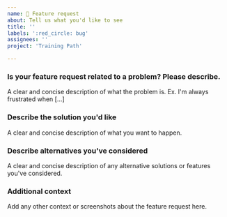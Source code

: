 ```yaml
---
name: 👋 Feature request
about: Tell us what you'd like to see
title: ''
labels: ':red_circle: bug'
assignees: ''
project: 'Training Path'

---
```


### Is your feature request related to a problem? Please describe.

A clear and concise description of what the problem is. Ex. I'm always frustrated when [...]

### Describe the solution you'd like

A clear and concise description of what you want to happen.

### Describe alternatives you've considered

A clear and concise description of any alternative solutions or features you've considered.

### Additional context

Add any other context or screenshots about the feature request here.
